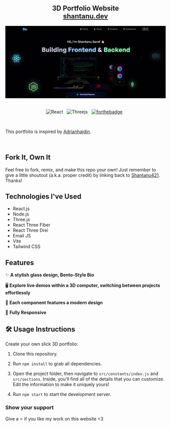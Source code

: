 <h2 align="center">
  3D Portfolio Website<br/>
  <a href="https://shantanu-saraf.vercel.app/" target="_blank">shantanu.dev</a>
</h2>
<div align="center">
  <img alt="Demo" src="./Images/readme-img.png" />
</div>

<br/>

<center>

![React](https://img.shields.io/badge/react-%2320232a.svg?style=for-the-badge&logo=react&logoColor=%2361DAFB) &nbsp;
![Threejs](https://img.shields.io/badge/threejs-black?style=for-the-badge&logo=three.js&logoColor=white) &nbsp;
[![forthebadge](https://forthebadge.com/images/badges/open-source.svg)](https://forthebadge.com) &nbsp;


</center>

<br/>

This portfolio is inspired by [Adrianhajdin](https://github.com/adrianhajdin).

<br/>

## Fork It, Own It

Feel free to fork, remix, and make this repo your own!  Just remember to give a little shoutout (a.k.a. proper credit) by linking back to [Shantanu421](https://github.com/shantanu421/portfolio-shantanu.git). Thanks!

## Technologies I've Used

- React.js
- Node.js
- Three.js
- React Three Fiber
- React Three Drei
- Email JS
- Vite
- Tailwind CSS

## Features

✨ **A stylish glass design, Bento-Style Bio**

 🖥️ **Explore live demos within a 3D computer, switching between projects effortlessly**

 🎨 **Each component features a modern design**

 📱 **Fully Responsive**

 ## 🛠️ Usage Instructions
 Create your own slick 3D portfolio:

 1. Clone this repository.

 2. Run ``npm install`` to grab all dependencies.

 3. Open the project folder, then navigate to ``src/constants/index.js`` and ``src/sections``. Inside, you'll find all of the details that you can customize. Edit the information to make it uniquely yours!

 4. Run ``npm start`` to start the development server.

 ### Show your support

 Give a ⭐ if you like my work on this website <3



